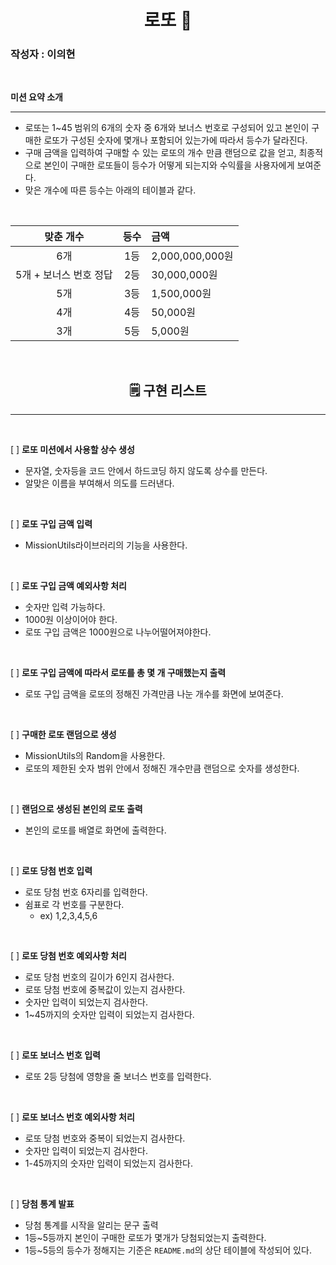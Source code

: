 <center>

# **로또 🎱**

</center>

### 작성자 : 이의현

<br/>

**미션 요약 소개**

---

- 로또는 1~45 범위의 6개의 숫자 중 6개와 보너스 번호로 구성되어 있고 본인이 구매한 로또가 구성된 숫자에 몇개나 포함되어 있는가에 따라서 등수가 달라진다.
- 구매 금액을 입력하여 구매할 수 있는 로또의 개수 만큼 랜덤으로 값을 얻고, 최종적으로 본인이 구매한 로또들이 등수가 어떻게 되는지와 수익률을 사용자에게 보여준다.
- 맞은 개수에 따른 등수는 아래의 테이블과 같다.

<br/>

|       맞춘 개수        | 등수 | 금액            |
| :--------------------: | :--: | :-------------- |
|          6개           | 1등  | 2,000,000,000원 |
| 5개 + 보너스 번호 정답 | 2등  | 30,000,000원    |
|          5개           | 3등  | 1,500,000원     |
|          4개           | 4등  | 50,000원        |
|          3개           | 5등  | 5,000원         |

<br/>

<center>

## **🗒 구현 리스트**

</center>

---

<br/>

[ ] **로또 미션에서 사용할 상수 생성**

- 문자열, 숫자등을 코드 안에서 하드코딩 하지 않도록 상수를 만든다.
- 알맞은 이름을 부여해서 의도를 드러낸다.

<br/>

[ ] **로또 구입 금액 입력**

- MissionUtils라이브러리의 기능을 사용한다.

<br/>

[ ] **로또 구입 금액 예외사항 처리**

- 숫자만 입력 가능하다.
- 1000원 이상이어야 한다.
- 로또 구입 금액은 1000원으로 나누어떨어져야한다.

<br/>

[ ] **로또 구입 금액에 따라서 로또를 총 몇 개 구매했는지 출력**

- 로또 구입 금액을 로또의 정해진 가격만큼 나눈 개수를 화면에 보여준다.

<br/>

[ ] **구매한 로또 랜덤으로 생성**

- MissionUtils의 Random을 사용한다.
- 로또의 제한된 숫자 범위 안에서 정해진 개수만큼 랜덤으로 숫자를 생성한다.

<br/>

[ ] **랜덤으로 생성된 본인의 로또 출력**

- 본인의 로또를 배열로 화면에 출력한다.

<br/>

[ ] **로또 당첨 번호 입력**

- 로또 당첨 번호 6자리를 입력한다.
- 쉼표로 각 번호를 구분한다.
  - ex) 1,2,3,4,5,6

<br/>

[ ] **로또 당첨 번호 예외사항 처리**

- 로또 당첨 번호의 길이가 6인지 검사한다.
- 로또 당첨 번호에 중복값이 있는지 검사한다.
- 숫자만 입력이 되었는지 검사한다.
- 1~45까지의 숫자만 입력이 되었는지 검사한다.

<br/>

[ ] **로또 보너스 번호 입력**

- 로또 2등 당첨에 영향을 줄 보너스 번호를 입력한다.

<br/>

[ ] **로또 보너스 번호 예외사항 처리**

- 로또 당첨 번호와 중복이 되었는지 검사한다.
- 숫자만 입력이 되었는지 검사한다.
- 1-45까지의 숫자만 입력이 되었는지 검사한다.

<br/>

[ ] **당첨 통계 발표**

- 당첨 통계를 시작을 알리는 문구 출력
- 1등~5등까지 본인이 구매한 로또가 몇개가 당첨되었는지 출력한다.
- 1등~5등의 등수가 정해지는 기준은 `README.md`의 상단 테이블에 작성되어 있다.

<br/>
